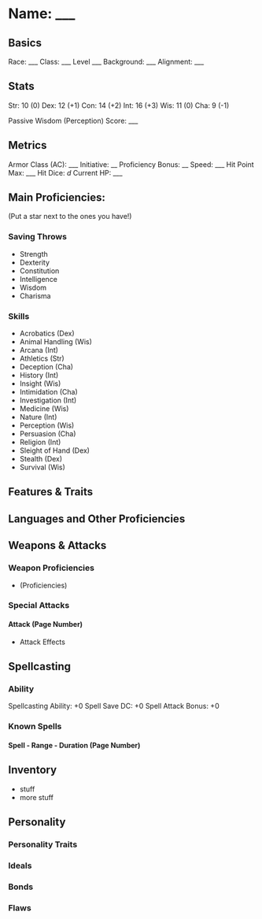 # Name: ___

## Basics

Race: ___
Class: ___ Level ___
Background: ___
Alignment: ___

## Stats

Str: 10 (0)
Dex: 12 (+1)
Con: 14 (+2)
Int: 16 (+3)
Wis: 11 (0)
Cha: 9 (-1)

Passive Wisdom (Perception) Score: ___

## Metrics

Armor Class (AC): ___
Initiative: __
Proficiency Bonus: __
Speed: ___
Hit Point Max: ___
Hit Dice: _d_
Current HP: ___

## Main Proficiencies:
(Put a star next to the ones you have!)

### Saving Throws
- Strength
- Dexterity
- Constitution
- Intelligence
- Wisdom
- Charisma

### Skills
- Acrobatics (Dex)
- Animal Handling (Wis)
- Arcana (Int)
- Athletics (Str)
- Deception (Cha)
- History (Int)
- Insight (Wis)
- Intimidation (Cha)
- Investigation (Int)
- Medicine (Wis)
- Nature (Int)
- Perception (Wis)
- Persuasion (Cha)
- Religion (Int)
- Sleight of Hand (Dex)
- Stealth (Dex)
- Survival (Wis)

## Features & Traits

## Languages and Other Proficiencies

## Weapons & Attacks
### Weapon Proficiencies
- (Proficiencies)

### Special Attacks
#### Attack (Page Number)
- Attack Effects

## Spellcasting
### Ability
Spellcasting Ability: +0
Spell Save DC: +0
Spell Attack Bonus: +0

### Known Spells
#### Spell - Range - Duration (Page Number)

## Inventory

- stuff
- more stuff

## Personality

### Personality Traits

### Ideals

### Bonds

### Flaws

